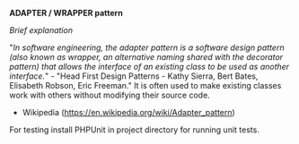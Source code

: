 **ADAPTER / WRAPPER pattern**

*Brief explanation*

"_In software engineering, the adapter pattern is a software design pattern (also known as wrapper, an alternative naming shared with the decorator pattern) that allows the interface of an existing class to be used as another interface._" - "Head First Design Patterns - Kathy Sierra, Bert Bates, Elisabeth Robson, Eric Freeman."
It is often used to make existing classes work with others without modifying their source code. 
- Wikipedia (https://en.wikipedia.org/wiki/Adapter_pattern)

For testing install PHPUnit in project directory for running unit tests.